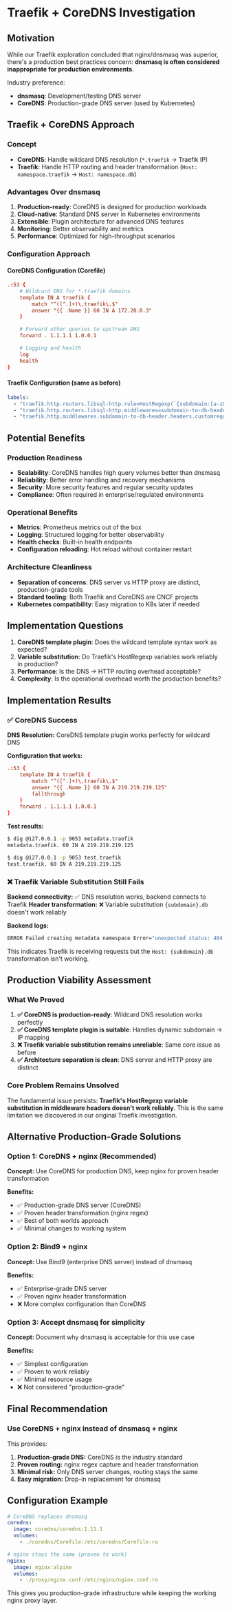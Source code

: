 # Traefik + CoreDNS Investigation

## Motivation

While our Traefik exploration concluded that nginx/dnsmasq was superior, there's a production best practices concern: **dnsmasq is often considered inappropriate for production environments**.

Industry preference:

- **dnsmasq**: Development/testing DNS server
- **CoreDNS**: Production-grade DNS server (used by Kubernetes)

## Traefik + CoreDNS Approach

### Concept

- **CoreDNS**: Handle wildcard DNS resolution (`*.traefik` → Traefik IP)
- **Traefik**: Handle HTTP routing and header transformation (`Host: namespace.traefik` → `Host: namespace.db`)

### Advantages Over dnsmasq

1. **Production-ready**: CoreDNS is designed for production workloads
2. **Cloud-native**: Standard DNS server in Kubernetes environments
3. **Extensible**: Plugin architecture for advanced DNS features
4. **Monitoring**: Better observability and metrics
5. **Performance**: Optimized for high-throughput scenarios

### Configuration Approach

#### CoreDNS Configuration (Corefile)

```conf
.:53 {
    # Wildcard DNS for *.traefik domains
    template IN A traefik {
        match "^([^.]+)\.traefik\.$"
        answer "{{ .Name }} 60 IN A 172.20.0.3"
    }

    # Forward other queries to upstream DNS
    forward . 1.1.1.1 1.0.0.1

    # Logging and health
    log
    health
}
```

#### Traefik Configuration (same as before)

```yaml
labels:
  - "traefik.http.routers.libsql-http.rule=HostRegexp(`{subdomain:[a-z0-9-]+}\\.traefik`)"
  - "traefik.http.routers.libsql-http.middlewares=subdomain-to-db-header"
  - "traefik.http.middlewares.subdomain-to-db-header.headers.customrequestheaders.Host={subdomain}.db"
```

## Potential Benefits

### Production Readiness

- **Scalability**: CoreDNS handles high query volumes better than dnsmasq
- **Reliability**: Better error handling and recovery mechanisms
- **Security**: More security features and regular security updates
- **Compliance**: Often required in enterprise/regulated environments

### Operational Benefits

- **Metrics**: Prometheus metrics out of the box
- **Logging**: Structured logging for better observability
- **Health checks**: Built-in health endpoints
- **Configuration reloading**: Hot reload without container restart

### Architecture Cleanliness

- **Separation of concerns**: DNS server vs HTTP proxy are distinct, production-grade tools
- **Standard tooling**: Both Traefik and CoreDNS are CNCF projects
- **Kubernetes compatibility**: Easy migration to K8s later if needed

## Implementation Questions

1. **CoreDNS template plugin**: Does the wildcard template syntax work as expected?
2. **Variable substitution**: Do Traefik's HostRegexp variables work reliably in production?
3. **Performance**: Is the DNS → HTTP routing overhead acceptable?
4. **Complexity**: Is the operational overhead worth the production benefits?

## Implementation Results

### ✅ CoreDNS Success

**DNS Resolution:** CoreDNS template plugin works perfectly for wildcard DNS

**Configuration that works:**

```conf
.:53 {
    template IN A traefik {
        match "^([^.]+)\.traefik\.$"
        answer "{{ .Name }} 60 IN A 219.219.219.125"
        fallthrough
    }
    forward . 1.1.1.1 1.0.0.1
}
```

**Test results:**

```bash
$ dig @127.0.0.1 -p 9053 metadata.traefik
metadata.traefik. 60 IN A 219.219.219.125

$ dig @127.0.0.1 -p 9053 test.traefik
test.traefik. 60 IN A 219.219.219.125
```

### ❌ Traefik Variable Substitution Still Fails

**Backend connectivity:** ✅ DNS resolution works, backend connects to Traefik
**Header transformation:** ❌ Variable substitution `{subdomain}.db` doesn't work reliably

**Backend logs:**

```bash
ERROR Failed creating metadata namespace Error="unexpected status: 404 Not Found"
```

This indicates Traefik is receiving requests but the `Host: {subdomain}.db` transformation isn't working.

## Production Viability Assessment

### What We Proved

1. **✅ CoreDNS is production-ready**: Wildcard DNS resolution works perfectly
2. **✅ CoreDNS template plugin is suitable**: Handles dynamic subdomain → IP mapping
3. **❌ Traefik variable substitution remains unreliable**: Same core issue as before
4. **✅ Architecture separation is clean**: DNS server and HTTP proxy are distinct

### Core Problem Remains Unsolved

The fundamental issue persists: **Traefik's HostRegexp variable substitution in middleware headers doesn't work reliably**. This is the same limitation we discovered in our original Traefik investigation.

## Alternative Production-Grade Solutions

### Option 1: CoreDNS + nginx (Recommended)

**Concept:** Use CoreDNS for production DNS, keep nginx for proven header transformation

**Benefits:**

- ✅ Production-grade DNS server (CoreDNS)
- ✅ Proven header transformation (nginx regex)
- ✅ Best of both worlds approach
- ✅ Minimal changes to working system

### Option 2: Bind9 + nginx

**Concept:** Use Bind9 (enterprise DNS server) instead of dnsmasq

**Benefits:**

- ✅ Enterprise-grade DNS server
- ✅ Proven nginx header transformation
- ❌ More complex configuration than CoreDNS

### Option 3: Accept dnsmasq for simplicity

**Concept:** Document why dnsmasq is acceptable for this use case

**Benefits:**

- ✅ Simplest configuration
- ✅ Proven to work reliably
- ✅ Minimal resource usage
- ❌ Not considered "production-grade"

## Final Recommendation

### Use CoreDNS + nginx instead of dnsmasq + nginx

This provides:

1. **Production-grade DNS:** CoreDNS is the industry standard
2. **Proven routing:** nginx regex capture and header transformation
3. **Minimal risk:** Only DNS server changes, routing stays the same
4. **Easy migration:** Drop-in replacement for dnsmasq

## Configuration Example

```yaml
# CoreDNS replaces dnsmasq
coredns:
  image: coredns/coredns:1.11.1
  volumes:
    - ./coredns/Corefile:/etc/coredns/Corefile:ro

# nginx stays the same (proven to work)
nginx:
  image: nginx:alpine
  volumes:
    - ./proxy/nginx.conf:/etc/nginx/nginx.conf:ro
```

This gives you production-grade infrastructure while keeping the working nginx proxy layer.
